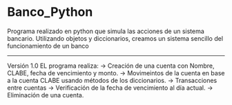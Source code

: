 # Banco_Python
Programa realizado en python que simula las acciones de un sistema bancario.
Utilizando objetos y diccionarios, creamos un sistema sencillo del funcionamiento de un banco

---------------------------------------------
Versión 1.0 
EL programa realiza:
-> Creación de una cuenta con Nombre, CLABE, fecha de vencimiento y monto.
-> Movimeintos de la cuenta en base a la cuenta CLABE usando métodos de los diccionarios.
-> Transacciones entre cuentas
-> Verificación de la fecha de vencimiento al día actual.
-> Eliminación de una cuenta.
